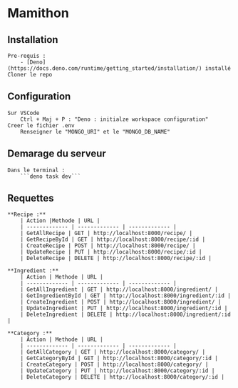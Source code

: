 # Mamithon

## Installation
    Pre-requis : 
        - [Deno](https://docs.deno.com/runtime/getting_started/installation/) installé
    Cloner le repo
## Configuration
    Sur VSCode 
        Ctrl + Maj + P : "Deno : initialze workspace configuration"
    Creer le fichier .env
        Renseigner le "MONGO_URI" et le "MONGO_DB_NAME"
## Demarage du serveur 
    Dans le terminal : 
        ```deno task dev```
## Requettes 

    **Recipe :**
        | Action |Methode | URL |
        | ------------- | ------------- | ------------- |
        | GetAllRecipe | GET | http://localhost:8000/recipe/ |
        | GetRecipeById | GET | http://localhost:8000/recipe/:id |
        | CreateRecipe | POST | http://localhost:8000/recipe/ |
        | UpdateRecipe | PUT | http://localhost:8000/recipe/:id |
        | DeleteRecipe | DELETE | http://localhost:8000/recipe/:id |
        
    **Ingredient :**
        | Action | Methode | URL |
        | ------------- | ------------- | ------------- |
        | GetAllIngredient | GET | http://localhost:8000/ingredient/ |
        | GetIngredientById | GET | http://localhost:8000/ingredient/:id |
        | CreateIngredient | POST | http://localhost:8000/ingredient/ |
        | UpdateIngredient | PUT | http://localhost:8000/ingredient/:id |
        | DeleteIngredient | DELETE | http://localhost:8000/ingredient/:id |
  
    **Category :**
        | Action | Methode | URL |
        | ------------- | ------------- | ------------- |
        | GetAllCategory | GET | http://localhost:8000/category/ |
        | GetCategoryById | GET | http://localhost:8000/category/:id |
        | CreateCategory | POST | http://localhost:8000/category/ |
        | UpdateCategory | PUT | http://localhost:8000/category/:id |
        | DeleteCategory | DELETE | http://localhost:8000/category/:id |
